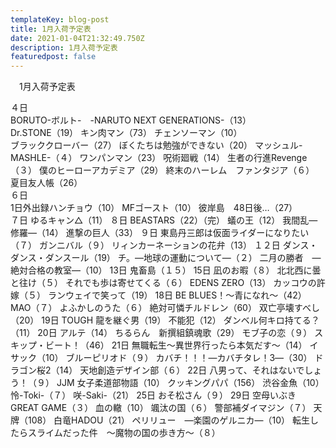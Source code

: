 ```yaml
---
templateKey: blog-post
title: 1月入荷予定表
date: 2021-01-04T21:32:49.750Z
description: 1月入荷予定表
featuredpost: false
---
```

　1月入荷予定表
	
４日	\
BORUTO-ボルト-　-NARUTO NEXT GENERATIONS-（13）\
Dr.STONE（19）
キン肉マン（73）
チェンソーマン（10）\
ブラッククローバー（27）
ぼくたちは勉強ができない（20）
マッシュル-MASHLE-（４）
ワンパンマン（23）
呪術廻戦（14）
生者の行進Revenge（３）
僕のヒーローアカデミア（29）
終末のハーレム　ファンタジア（６）
夏目友人帳（26）
\
６日	\
1日外出録ハンチョウ（10）
MFゴースト（10）
彼岸島　48日後…（27）
\
７日	ゆるキャン△（11）
８日	BEASTARS（22）（完）
	蟻の王（12）
	我間乱―修羅―（14）
	進撃の巨人（33）
９日	東島丹三郎は仮面ライダーになりたい（７）
	ガンニバル（９）
	リィンカーネーションの花弁（13）
１２日	ダンス・ダンス・ダンスール（19）
	チ。―地球の運動について―（２）
	二月の勝者　―絶対合格の教室―（10）
13日	鬼畜島（１５）
15日	凪のお暇（８）
	北北西に曇と往け（５）
	それでも歩は寄せてくる（６）
	EDENS ZERO（13）
	カッコウの許嫁（５）
	ランウェイで笑って（19）
18日	BE BLUES！～青になれ～（42）
	MAO（７）
	よふかしのうた（６）
	絶対可憐チルドレン（60）
	双亡亭壊すべし（20）
19日	TOUGH 龍を継ぐ男（19）
	不能犯（12）
	ダンベル何キロ持てる？（11）
20日	アルテ（14）
	ちるらん　新撰組鎮魂歌（29）
	モブ子の恋（９）
	スキップ・ビート！（46）
21日	無職転生～異世界行ったら本気だす～（14）
	イサック（10）
	ブルーピリオド（９）
	カバチ！！！―カバチタレ！3―（30）
	ドラゴン桜2（14）
	天地創造デザイン部（６）
22日	八男って、それはないでしょう！（９）
	JJM 女子柔道部物語（10）
	クッキングパパ（156）
	渋谷金魚（10）
	怜-Toki-（７）
	咲-Saki-（21）
25日	おそ松さん（９）
29日	空母いぶき　GREAT GAME（３）
	血の轍（10）
	颯汰の国（６）
	警部補ダイマジン（７）
	天牌（108）
	白竜HADOU（21）
	ペリリュー　―楽園のゲルニカ―（10）
	転生したらスライムだった件　～魔物の国の歩き方～（８）